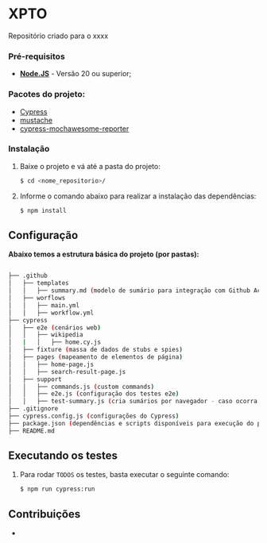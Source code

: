 # XPTO

Repositório criado para o xxxx

### Pré-requisitos

- **[Node.JS](http://nodejs.org/download/)** - Versão 20 ou superior;

### Pacotes do projeto:

- [Cypress](https://www.cypress.io/)
- [mustache](https://www.npmjs.com/package/mustache)
- [cypress-mochawesome-reporter](https://www.npmjs.com/package/cypress-mochawesome-reporter)

### Instalação

1. Baixe o projeto e vá até a pasta do projeto:

   ```sh
   $ cd <nome_repositorio>/
   ```

2. Informe o comando abaixo para realizar a instalação das dependências:

   ```sh
   $ npm install
   ```

## Configuração

**Abaixo temos a estrutura básica do projeto (por pastas):**

```bash

├── .github
│   ├── templates
│   │   ├── summary.md (modelo de sumário para integração com Github Actions)
│   ├── worflows
│   │   ├── main.yml
│   │   ├── workflow.yml
├── cypress
│   ├── e2e (cenários web)
│   │   ├── wikipedia
│   |   │   ├── home.cy.js
│   ├── fixture (massa de dados de stubs e spies)
│   ├── pages (mapeamento de elementos de página)
│   │   ├── home-page.js
│   │   ├── search-result-page.js
│   ├── support
│   │   ├── commands.js (custom commands)
│   │   ├── e2e.js (configuração dos testes e2e)
│   │   ├── test-summary.js (cria sumários por navegador - caso ocorra problemas no Github Actions)
├── .gitignore
├── cypress.config.js (configurações do Cypress)
├── package.json (dependências e scripts disponíveis para execução do projeto)
├── README.md
```

## Executando os testes

1. Para rodar `TODOS` os testes, basta executar o seguinte comando:

   ```sh
   $ npm run cypress:run
   ```

## Contribuições

-
